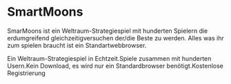 # SmartMoons
SmarMoons ist ein Weltraum-Strategiespiel mit hunderten Spielern die erdumgreifend gleichzeitigversuchen der/die Beste zu werden. Alles was ihr zum spielen braucht ist ein Standartwebbrowser.

Ein Weltraum-Strategiespiel in Echtzeit.Spiele zusammen mit hunderten Usern.Kein Download, es wird nur ein Standardbrowser benötigt.Kostenlose Registrierung
